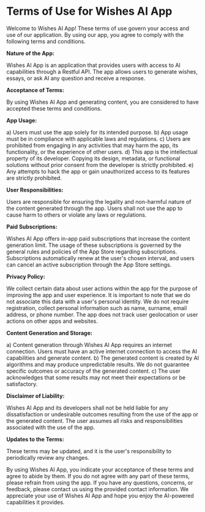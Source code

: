 <h1>Terms of Use for Wishes AI App</h1>

Welcome to Wishes AI App! These terms of use govern your access and use of our application. By using our app, you agree to comply with the following terms and conditions.

**Nature of the App:**

Wishes AI App is an application that provides users with access to AI capabilities through a Restful API. The app allows users to generate wishes, essays, or ask AI any question and receive a response.

**Acceptance of Terms:**

By using Wishes AI App and generating content, you are considered to have accepted these terms and conditions.

**App Usage:**

a) Users must use the app solely for its intended purpose.
b) App usage must be in compliance with applicable laws and regulations.
c) Users are prohibited from engaging in any activities that may harm the app, its functionality, or the experience of other users.
d) This app is the intellectual property of its developer. Copying its design, metadata, or functional solutions without prior consent from the developer is strictly prohibited.
e) Any attempts to hack the app or gain unauthorized access to its features are strictly prohibited.

**User Responsibilities:**

Users are responsible for ensuring the legality and non-harmful nature of the content generated through the app. Users shall not use the app to cause harm to others or violate any laws or regulations.

**Paid Subscriptions:**

Wishes AI App offers in-app paid subscriptions that increase the content generation limit. The usage of these subscriptions is governed by the general rules and policies of the App Store regarding subscriptions. Subscriptions automatically renew at the user's chosen interval, and users can cancel an active subscription through the App Store settings.

**Privacy Policy:**

We collect certain data about user actions within the app for the purpose of improving the app and user experience. It is important to note that we do not associate this data with a user's personal identity. We do not require registration, collect personal information such as name, surname, email address, or phone number. The app does not track user geolocation or user actions on other apps and websites.

**Content Generation and Storage:**

a) Content generation through Wishes AI App requires an internet connection. Users must have an active internet connection to access the AI capabilities and generate content.
b) The generated content is created by AI algorithms and may produce unpredictable results. We do not guarantee specific outcomes or accuracy of the generated content.
c) The user acknowledges that some results may not meet their expectations or be satisfactory.

**Disclaimer of Liability:**

Wishes AI App and its developers shall not be held liable for any dissatisfaction or undesirable outcomes resulting from the use of the app or the generated content. The user assumes all risks and responsibilities associated with the use of the app.

**Updates to the Terms:**

These terms may be updated, and it is the user's responsibility to periodically review any changes.

By using Wishes AI App, you indicate your acceptance of these terms and agree to abide by them. If you do not agree with any part of these terms, please refrain from using the app.
If you have any questions, concerns, or feedback, please contact us using the provided contact information. We appreciate your use of Wishes AI App and hope you enjoy the AI-powered capabilities it provides.

